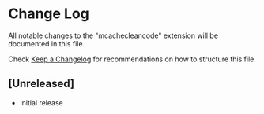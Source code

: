 # Change Log

All notable changes to the "mcachecleancode" extension will be documented in this file.

Check [Keep a Changelog](http://keepachangelog.com/) for recommendations on how to structure this file.

## [Unreleased]

- Initial release